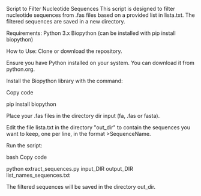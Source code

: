 
Script to Filter Nucleotide Sequences
This script is designed to filter nucleotide sequences from .fas files based on a provided list in lista.txt. 
The filtered sequences are saved in a new directory.

Requirements:
Python 3.x
Biopython (can be installed with pip install biopython)

How to Use:
Clone or download the repository.

Ensure you have Python installed on your system. You can download it from python.org.

Install the Biopython library with the command:

Copy code

pip install biopython

Place your .fas files in the directory dir input (fa, .fas or fasta).

Edit the file lista.txt in the directory "out_dir" to contain the sequences you want to keep, one per line, in the format >SequenceName.

Run the script:

bash
Copy code

python  extract_sequences.py input_DIR output_DIR list_names_sequences.txt

The filtered sequences will be saved in the directory out_dir.






